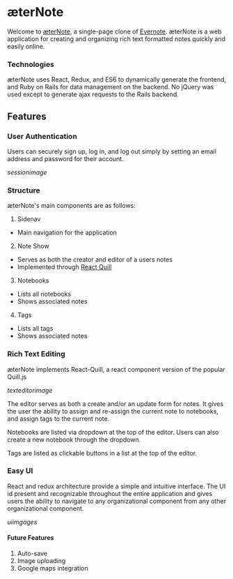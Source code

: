 # æterNote

Welcome to [æterNote](https://aeternote.herokuapp.com/), a single-page clone of [Evernote](https://evernote.com/).  æterNote is a web application for creating and organizing rich text formatted notes quickly and easily online.

### Technologies
æterNote uses React, Redux, and ES6 to dynamically generate the frontend, and Ruby on Rails for data management on the backend. No jQuery was used except to generate ajax requests to the Rails backend.

## Features

### User Authentication
Users can securely sign up, log in, and log out simply by setting an email address and password for their account.

*sessionimage*

### Structure
æterNote's main components are as follows:

1. Sidenav
  - Main navigation for the application
2. Note Show
  - Serves as both the creator and editor of a users notes
  - Implemented through [React Quill](https://github.com/zenoamaro/react-quill)
3. Notebooks
  - Lists all notebooks
  - Shows associated notes
4. Tags
  - Lists all tags
  - Shows associated notes

### Rich Text Editing
æterNote implements React-Quill, a react component version of the popular Quill.js

*texteditorimage*

The editor serves as both a create and/or an update form for notes.  It gives the user the ability to assign and re-assign the current note to notebooks, and assign tags to the current note.

Notebooks are listed via dropdown at the top of the editor. Users can also create a new notebook through the dropdown.

Tags are listed as clickable buttons in a list at the top of the editor.

### Easy UI
React and redux architecture provide a simple and intuitive interface.  The UI id present and recognizable throughout the entire application and gives users the ability to navigate to any organizational component from any other organizational component.

*uiimgages*

#### Future Features

1. Auto-save
2. Image uploading
3. Google maps integration
